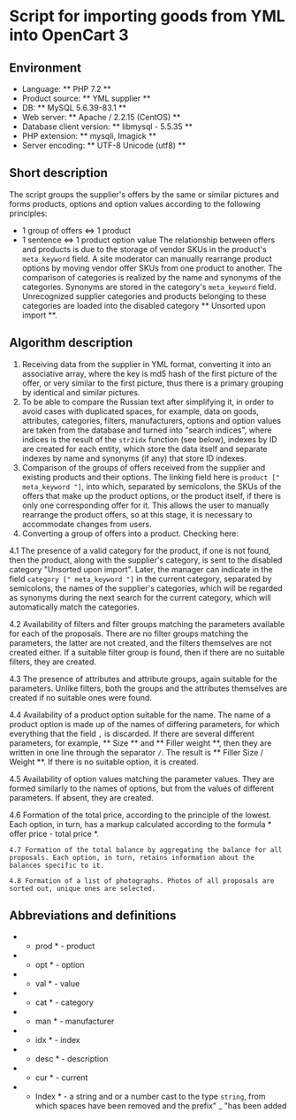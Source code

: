 # Script for importing goods from YML into OpenCart 3

## Environment
- Language: ** PHP 7.2 **
- Product source: ** YML supplier **
- DB: ** MySQL 5.6.39-83.1 **
- Web server: ** Apache / 2.2.15 (CentOS) **
- Database client version: ** libmysql - 5.5.35 **
- PHP extension: ** mysqli, Imagick **
- Server encoding: ** UTF-8 Unicode (utf8) **

## Short description
The script groups the supplier's offers by the same or similar pictures and forms products, options and option values ​​according to the following principles:
- 1 group of offers <=> 1 product
- 1 sentence <=> 1 product option value
The relationship between offers and products is due to the storage of vendor SKUs in the product's `meta_keyword` field.
A site moderator can manually rearrange product options by moving vendor offer SKUs from one product to another.
The comparison of categories is realized by the name and synonyms of the categories. Synonyms are stored in the category's `meta_keyword` field.
Unrecognized supplier categories and products belonging to these categories are loaded into the disabled category ** Unsorted upon import **.

## Algorithm description
1. Receiving data from the supplier in YML format, converting it into an associative array, where the key is md5 hash of the first picture of the offer, or very similar to the first picture, thus there is a primary grouping by identical and similar pictures.
2. To be able to compare the Russian text after simplifying it, in order to avoid cases with duplicated spaces, for example, data on goods, attributes, categories, filters, manufacturers, options and option values ​​are taken from the database and turned into "search indices", where indices is the result of the `str2idx` function (see below), indexes by ID are created for each entity, which store the data itself and separate indexes by name and synonyms (if any) that store ID indexes.
3. Comparison of the groups of offers received from the supplier and existing products and their options. The linking field here is `product [" meta_keyword "]`, into which, separated by semicolons, the SKUs of the offers that make up the product options, or the product itself, if there is only one corresponding offer for it. This allows the user to manually rearrange the product offers, so at this stage, it is necessary to accommodate changes from users.
4. Converting a group of offers into a product. Checking here:

 4.1 The presence of a valid category for the product, if one is not found, then the product, along with the supplier's category, is sent to the disabled category "Unsorted upon import". Later, the manager can indicate in the field `category [" meta_keyword "]` in the current category, separated by semicolons, the names of the supplier's categories, which will be regarded as synonyms during the next search for the current category, which will automatically match the categories.

 4.2 Availability of filters and filter groups matching the parameters available for each of the proposals. There are no filter groups matching the parameters, the latter are not created, and the filters themselves are not created either. If a suitable filter group is found, then if there are no suitable filters, they are created.

4.3 The presence of attributes and attribute groups, again suitable for the parameters. Unlike filters, both the groups and the attributes themselves are created if no suitable ones were found.

4.4 Availability of a product option suitable for the name. The name of a product option is made up of the names of differing parameters, for which everything that the field `,` is discarded. If there are several different parameters, for example, ** Size ** and ** Filler weight **, then they are written in one line through the separator `/`. The result is ** Filler Size / Weight **. If there is no suitable option, it is created.

4.5 Availability of option values ​​matching the parameter values. They are formed similarly to the names of options, but from the values ​​of different parameters. If absent, they are created.

4.6 Formation of the total price, according to the principle of the lowest. Each option, in turn, has a markup calculated according to the formula * offer price - total price *.

    4.7 Formation of the total balance by aggregating the balance for all proposals. Each option, in turn, retains information about the balances specific to it.

    4.8 Formation of a list of photographs. Photos of all proposals are sorted out, unique ones are selected.

## Abbreviations and definitions
- * prod * - product
- * opt * - option
- * val * - value
- * cat * - category
- * man * - manufacturer
- * idx * - index
- * desc * - description
- * cur * - current

- * Index * - a string and or a number cast to the type `string`, from which spaces have been removed and the prefix" _ "has been added 
